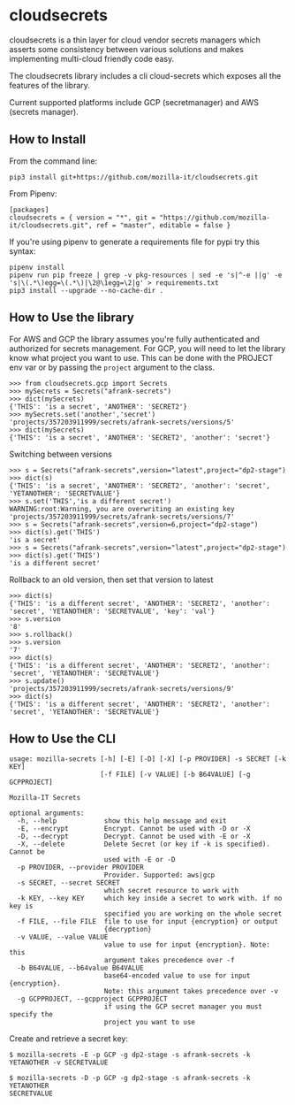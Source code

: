 # cloudsecrets

cloudsecrets is a thin layer for cloud vendor secrets managers which asserts some consistency between various solutions and makes implementing multi-cloud friendly code easy.

The cloudsecrets library includes a cli cloud-secrets which exposes all the features of the library.

Current supported platforms include GCP (secretmanager) and AWS (secrets manager).

## How to Install

From the command line:
```
pip3 install git+https://github.com/mozilla-it/cloudsecrets.git
```
From Pipenv:
```
[packages]
cloudsecrets = { version = "*", git = "https://github.com/mozilla-it/cloudsecrets.git", ref = "master", editable = false }
```
If you're using pipenv to generate a requirements file for pypi try this syntax:
```
pipenv install
pipenv run pip freeze | grep -v pkg-resources | sed -e 's|^-e ||g' -e 's|\(.*\)egg=\(.*\)|\2@\1egg=\2|g' > requirements.txt
pip3 install --upgrade --no-cache-dir .
```

## How to Use the library

For AWS and GCP the library assumes you're fully authenticated and authorized for secrets management. For GCP, you will need to let the library know what project you want to use. This can be done with the PROJECT env var or by passing the `project` argument to the class.

```
>>> from cloudsecrets.gcp import Secrets
>>> mySecrets = Secrets("afrank-secrets")
>>> dict(mySecrets)
{'THIS': 'is a secret', 'ANOTHER': 'SECRET2'}
>>> mySecrets.set('another','secret')
'projects/357203911999/secrets/afrank-secrets/versions/5'
>>> dict(mySecrets)
{'THIS': 'is a secret', 'ANOTHER': 'SECRET2', 'another': 'secret'}

```
Switching between versions
```
>>> s = Secrets("afrank-secrets",version="latest",project="dp2-stage")
>>> dict(s)
{'THIS': 'is a secret', 'ANOTHER': 'SECRET2', 'another': 'secret', 'YETANOTHER': 'SECRETVALUE'}
>>> s.set('THIS','is a different secret')
WARNING:root:Warning, you are overwriting an existing key
'projects/357203911999/secrets/afrank-secrets/versions/7'
>>> s = Secrets("afrank-secrets",version=6,project="dp2-stage")
>>> dict(s).get('THIS')
'is a secret'
>>> s = Secrets("afrank-secrets",version="latest",project="dp2-stage")
>>> dict(s).get('THIS')
'is a different secret'
```
Rollback to an old version, then set that version to latest
```
>>> dict(s)
{'THIS': 'is a different secret', 'ANOTHER': 'SECRET2', 'another': 'secret', 'YETANOTHER': 'SECRETVALUE', 'key': 'val'}
>>> s.version
'8'
>>> s.rollback()
>>> s.version
'7'
>>> dict(s)
{'THIS': 'is a different secret', 'ANOTHER': 'SECRET2', 'another': 'secret', 'YETANOTHER': 'SECRETVALUE'}
>>> s.update()
'projects/357203911999/secrets/afrank-secrets/versions/9'
>>> dict(s)
{'THIS': 'is a different secret', 'ANOTHER': 'SECRET2', 'another': 'secret', 'YETANOTHER': 'SECRETVALUE'}
```

## How to Use the CLI

```
usage: mozilla-secrets [-h] [-E] [-D] [-X] [-p PROVIDER] -s SECRET [-k KEY]
                       [-f FILE] [-v VALUE] [-b B64VALUE] [-g GCPPROJECT]

Mozilla-IT Secrets

optional arguments:
  -h, --help            show this help message and exit
  -E, --encrypt         Encrypt. Cannot be used with -D or -X
  -D, --decrypt         Decrypt. Cannot be used with -E or -X
  -X, --delete          Delete Secret (or key if -k is specified). Cannot be
                        used with -E or -D
  -p PROVIDER, --provider PROVIDER
                        Provider. Supported: aws|gcp
  -s SECRET, --secret SECRET
                        which secret resource to work with
  -k KEY, --key KEY     which key inside a secret to work with. if no key is
                        specified you are working on the whole secret
  -f FILE, --file FILE  file to use for input {encryption} or output
                        {decryption}
  -v VALUE, --value VALUE
                        value to use for input {encryption}. Note: this
                        argument takes precedence over -f
  -b B64VALUE, --b64value B64VALUE
                        base64-encoded value to use for input {encryption}.
                        Note: this argument takes precedence over -v
  -g GCPPROJECT, --gcpproject GCPPROJECT
                        if using the GCP secret manager you must specify the
                        project you want to use
```
Create and retrieve a secret key:
```
$ mozilla-secrets -E -p GCP -g dp2-stage -s afrank-secrets -k YETANOTHER -v SECRETVALUE

$ mozilla-secrets -D -p GCP -g dp2-stage -s afrank-secrets -k YETANOTHER
SECRETVALUE
```
